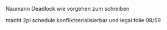 Naumann
Deadlock wie vorgehen zum schreiben

macht 2pl schedule konfliktserialisierbar und legal folie 08/59
